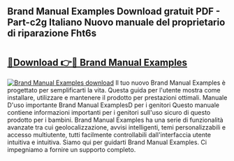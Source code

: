## Brand Manual Examples Download gratuit PDF - Part-c2g Italiano Nuovo manuale del proprietario di riparazione Fht6s

# <h2><a href="http://dfbgpv.blite.top/?on=Brand+Manual+Examples">🔗Download 👉🔴 Brand Manual Examples</a></h2>

[![Brand Manual Examples download](https://i.imgur.com/lujVjoI.png)](http://dfbgpv.blite.top/?on=Brand+Manual+Examples)
Il tuo nuovo Brand Manual Examples è progettato per semplificarti la vita. Questa guida per l'utente mostra come installare, utilizzare e mantenere il prodotto per prestazioni ottimali. Manuale D'uso importante Brand Manual ExamplesD per i genitori Questo manuale contiene informazioni importanti per i genitori sull'uso sicuro di questo prodotto per i bambini. Brand Manual Examples ha una serie di funzionalità avanzate tra cui geolocalizzazione, avvisi intelligenti, temi personalizzabili e accesso multiutente, tutti facilmente controllabili dall'interfaccia utente intuitiva e intuitiva. Siamo qui per guidarti Brand Manual Examples. Ci impegniamo a fornire un supporto completo.

